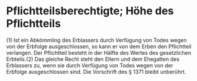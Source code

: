 # Pflichtteilsberechtigte; Höhe des Pflichtteils

(1) Ist ein Abkömmling des Erblassers durch Verfügung von Todes wegen von der Erbfolge ausgeschlossen, so kann er von dem Erben den Pflichtteil verlangen. Der Pflichtteil besteht in der Hälfte des Wertes des gesetzlichen Erbteils.(2) Das gleiche Recht steht den Eltern und dem Ehegatten des Erblassers zu, wenn sie durch Verfügung von Todes wegen von der Erbfolge ausgeschlossen sind. Die Vorschrift des § 1371 bleibt unberührt. 


